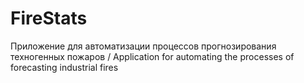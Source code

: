 # FireStats
Приложение для автоматизации процессов прогнозирования техногенных пожаров / Application for automating the processes of forecasting industrial fires
